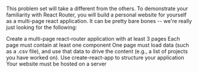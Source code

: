 This problem set will take a different from the others. To demonstrate your familiarity with React Router, you will build a personal website for yourself as a multi-page react application. It can be pretty bare bones -- we're really just looking for the following:

Create a multi-page react-router application with at least 3 pages
Each page must contain at least one component 
One page must load data (such as a .csv file), and use that data to drive the content (e.g., a list of projects you have worked on).
Use create-react-app to structure your application
Your website must be hosted on a server
